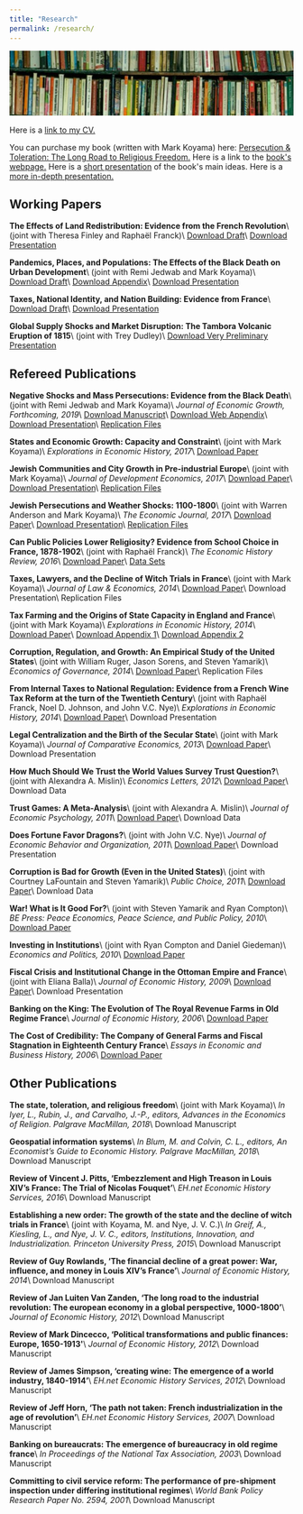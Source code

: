 ```yaml
---
title: "Research"
permalink: /research/
---
```


![books](/assets/images/books.jpg)

Here is a [link to my CV.](https://github.com/noeldjohnson/Current_CV/raw/master/Johnson%20CV_Current.pdf)

You can purchase my book (written with Mark Koyama) here: [Persecution & Toleration: The Long Road to Religious Freedom.](https://www.amazon.com/gp/product/1108441165/ref=dbs_a_def_rwt_bibl_vppi_i0) Here is a link to the [book's webpage.](https://persecutionandtoleration.com/) Here is a [short presentation](https://www.dropbox.com/s/eguyx1z3x9ykd0i/PPE.pdf?dl=0) of the book's main ideas. Here is a [more in-depth presentation.](https://www.dropbox.com/s/br6433n8pb3imly/Paris%20Lectures.pdf?dl=0)

## Working Papers

**The Effects of Land Redistribution: Evidence from the French Revolution**\\
(joint with Theresa Finley and Raphaël Franck)\\
[Download Draft](https://www.dropbox.com/s/hfo62xyn55b4bu3/Draft34_JLE_Rev.pdf?dl=0)\\
[Download Presentation](https://www.dropbox.com/s/cdlg28b0dbixlb8/Paris1%20Confiscations%20Presentation.pdf?dl=0)

**Pandemics, Places, and Populations:  The Effects of the Black Death on Urban Development**\\
(joint with Remi Jedwab and Mark Koyama)\\
[Download Draft](https://www.dropbox.com/s/ja0zbsiu0f9eyt4/JJK_Draft_02092019.pdf?dl=0)\\
[Download Appendix](https://www.dropbox.com/s/w6b2w4pmsi5odda/JJK_WebAppx_02092019.pdf?dl=0)\\
[Download Presentation](https://www.dropbox.com/s/wf5yrsagpzq2ghs/BD_Bocconi.pdf?dl=0)

**Taxes, National Identity, and Nation Building:  Evidence from France**\\
[Download Draft](https://www.dropbox.com/s/vtdek1ym584dww7/CTR_AbuDhabi_March_2019.pdf?dl=0)\\
[Download Presentation](https://www.dropbox.com/s/vkd3wlwoirgiv5i/CTR_Presentation_NYUAbuDhabi.pdf?dl=0)

**Global Supply Shocks and Market Disruption: The Tambora Volcanic Eruption of 1815**\\ (joint with Trey Dudley)\\
[Download Very Preliminary Presentation](https://www.dropbox.com/s/z7hoaun4mud5zs3/Tambora%20Class%20Presentation.pdf?dl=0)

## Refereed Publications

**Negative Shocks and Mass Persecutions: Evidence from the Black Death**\\
(joint with Remi Jedwab and Mark Koyama)\\
*Journal of Economic Growth, Forthcoming, 2019*\\
[Download Manuscript](https://www.dropbox.com/s/jhquij62js66p55/2019_NegativeShocksAndMassPersecuti.pdf?dl=0)\\
[Download Web Appendix](https://www.dropbox.com/s/5qqeu94hyc08xk3/JJK2018_Web_Appx_JEG_Final.pdf?dl=0)\\
[Download Presentation](https://www.dropbox.com/s/epn8z3bmw8m2glh/EHA_2018_Presentation.pdf?dl=0)\\
[Replication Files](https://github.com/noeldjohnson/JOEG_2019_Replication.git)

**States and Economic Growth: Capacity and Constraint**\\
(joint with Mark Koyama)\\
*Explorations in Economic History, 2017*\\
[Download Paper](https://www.dropbox.com/s/ae33e0z9fp4godx/2017%20State%20Capacity%20Survey%20EEH.pdf?dl=0)

**Jewish Communities and City Growth in Pre-industrial Europe**\\
(joint with Mark Koyama)\\
*Journal of Development Economics, 2017*\\
[Download Paper](https://www.dropbox.com/s/st0rjv6t2gt7m53/2017%20Jews%20City%20Growth%20JDE.pdf?dl=0)\\
[Download Presentation](https://www.dropbox.com/s/jva0lrhyp4ig1h5/EHA%20Presentation.pdf?dl=0)\\
[Replication Files](https://github.com/noeldjohnson/JDE_2017_Replication.git)

**Jewish Persecutions and Weather Shocks: 1100-1800**\\
(joint with Warren Anderson and Mark Koyama)\\
*The Economic Journal, 2017*\\
[Download Paper](https://www.dropbox.com/s/5pqbm5ajy1nit2a/2017%20Jewish%20Persecution%20Weather%20EJ.pdf?dl=0)\\
[Download Presentation](https://www.dropbox.com/s/nbgjyb0mg00zuya/Pers%20Presentation%20UMD%209-15.pdf?dl=0)\\
[Replication Files](https://github.com/noeldjohnson/EJ_2017_Replication.git)

**Can Public Policies Lower Religiosity? Evidence from School Choice in France, 1878-1902**\\
(joint with Raphaël Franck)\\
*The Economic History Review, 2016*\\
[Download Paper](https://www.dropbox.com/s/qsyzci2c27lxc2f/2016%20Public%20Policies%20Religiosity%20EHR.pdf?dl=0)\\
[Data Sets](https://github.com/noeldjohnson/EHR_2016_Data_Sets.git)

**Taxes, Lawyers, and the Decline of Witch Trials in France**\\
(joint with Mark Koyama)\\
*Journal of Law & Economics, 2014*\\
[Download Paper](https://www.dropbox.com/s/7a7fvrgh3nn2lqc/2014%20Witches_JLE.pdf?dl=0)\\
Download Presentation\\
Replication Files

**Tax Farming and the Origins of State Capacity in England and France**\\
(joint with Mark Koyama)\\
*Explorations in Economic History, 2014*\\
[Download Paper](https://www.dropbox.com/s/c36i42t589hwm9t/2013TaxFarmingEEH.pdf?dl=0)\\
[Download Appendix 1](https://www.dropbox.com/s/vfryaac9lc87r3g/2013%20Tax%20Farming%20Appendix%201.pdf?dl=0)\\
[Download Appendix 2](https://www.dropbox.com/s/izfbvimd8yo2phj/2013%20Tax%20Farming%20Appendix%202.pdf?dl=0)

**Corruption, Regulation, and Growth:  An Empirical  Study of the United States**\\
(joint with William Ruger, Jason Sorens, and Steven Yamarik)\\
*Economics of Governance, 2014*\\
[Download Paper](https://www.dropbox.com/s/qyqit5rzcglj1fv/2013%20Corruption%26Regulation%20EOGO.pdf?dl=0)\\
Replication Files

**From Internal Taxes to National Regulation:  Evidence from a French Wine Tax Reform at the turn of the Twentieth Century**\\
(joint with Raphaël Franck, Noel D. Johnson, and John V.C. Nye)\\
*Explorations in Economic History, 2014*\\
[Download Paper](https://www.dropbox.com/s/v0v1qfcmz2n1oz3/2013%20Internal%20Taxes%20EEH.pdf?dl=0)\\
Download Presentation

**Legal Centralization and the Birth of the Secular State**\\
(joint with Mark Koyama)\\
*Journal of Comparative Economics, 2013*\\
[Download Paper](https://www.dropbox.com/s/4kbwb8qftihtfcs/2013%20Legal%20Centralization%20JCE.pdf?dl=0)\\
Download Presentation

**How Much Should We Trust the World Values Survey Trust Question?**\\
(joint with Alexandra A. Mislin)\\
*Economics Letters, 2012*\\
[Download Paper](https://www.dropbox.com/s/en2jixzp0xxhmtq/2012%20WVS%20Trust%20Econ%20Letters.pdf?dl=0)\\
Download Data

**Trust Games: A Meta-Analysis**\\
(joint with Alexandra A. Mislin)\\
*Journal of Economic Psychology, 2011*\\
[Download Paper](https://www.dropbox.com/s/1umlbuz3ket8chg/2011%20Trust%20MetaAnalysis%20JEconPsych.pdf?dl=0)\\
Download Data

**Does Fortune Favor Dragons?**\\
(joint with John V.C. Nye)\\
*Journal of Economic Behavior and Organization, 2011*\\
[Download Paper](https://www.dropbox.com/s/ypiz9zt5mxg81r0/2011%20Fortune%20Favor%20Dragons%20JEBO.pdf?dl=0)\\
Download Presentation

**Corruption is Bad for Growth (Even in the United States)**\\
(joint with Courtney LaFountain and Steven Yamarik)\\
*Public Choice, 2011*\\
[Download Paper](https://www.dropbox.com/s/vspbliutt5ik870/2011%20Corruption%20Growth%20PubChoice.pdf?dl=0)\\
Download Data

**War! What is It Good For?**\\
(joint with Steven Yamarik and Ryan Compton)\\
*BE Press: Peace Economics, Peace Science, and Public Policy, 2010*\\
[Download Paper](https://www.dropbox.com/s/h05ji693maolr0i/2010%20War%20What%20Good%20For%20PEPSPP.pdf?dl=0)

**Investing in Institutions**\\
(joint with Ryan Compton and Daniel Giedeman)\\
*Economics and Politics, 2010*\\
[Download Paper](https://www.dropbox.com/s/i8r7ctmi915go6u/2010%20Invest%20Institutions%20EconPolitics.pdf?dl=0)

**Fiscal Crisis and Institutional Change in the Ottoman Empire and France**\\
(joint with Eliana Balla)\\
*Journal of Economic History, 2009*\\
[Download Paper](https://www.dropbox.com/s/567mgpjgz4k4w3j/2009%20Fiscal%20Crisis%20JEH.pdf?dl=0)\\
Download Presentation

**Banking on the King: The Evolution of The Royal Revenue Farms in Old Regime France**\\
*Journal of Economic History, 2006*\\
[Download Paper](https://www.dropbox.com/s/7n6doh79fqf8ti8/2006%20Banking%20on%20King%20JEH.pdf?dl=0)

**The Cost of Credibility: The Company of General Farms and Fiscal Stagnation in Eighteenth Century France**\\
*Essays in Economic and Business History, 2006*\\
[Download Paper](https://www.dropbox.com/s/5ctih9ethue9d6q/2006%20Cost%20of%20Credibility%20EBHS.pdf?dl=0)

## Other Publications

**The state, toleration, and religious freedom**\\
(joint with Mark Koyama)\\
*In Iyer, L., Rubin, J., and Carvalho, J.-P., editors, Advances in the Economics of
Religion. Palgrave MacMillan, 2018*\\
Download Manuscript

**Geospatial information systems**\\
*In Blum, M. and Colvin, C. L., editors, An Economist’s Guide to Economic History. Palgrave MacMillan, 2018*\\
Download Manuscript

**Review of Vincent J. Pitts, ‘Embezzlement and High Treason in Louis XIV’s France: The Trial of Nicolas Fouquet’**\\
*EH.net Economic History Services, 2016*\\
Download Manuscript

**Establishing a new order: The growth of the state and the decline of witch trials in France**\\
(joint with Koyama, M. and Nye, J. V. C.)\\
*In Greif, A., Kiesling, L., and Nye, J. V. C., editors, Institutions, Innovation, and Industrialization. Princeton University Press, 2015*\\
Download Manuscript

**Review of Guy Rowlands, ‘The financial decline of a great power: War, influence, and money in Louis XIV’s France’**\\
*Journal of Economic History, 2014*\\
Download Manuscript

**Review of Jan Luiten Van Zanden, ‘The long road to the industrial revolution: The european economy in a global perspective, 1000-1800’**\\
*Journal of Economic History, 2012*\\
Download Manuscript

**Review of Mark Dincecco, ‘Political transformations and public finances: Europe, 1650-1913'**\\
*Journal of Economic History, 2012*\\
Download Manuscript

**Review of James Simpson, ‘creating wine: The emergence of a world industry, 1840-1914’**\\
*EH.net Economic History Services, 2012*\\
Download Manuscript

**Review of Jeff Horn, ‘The path not taken: French industrialization in the age of revolution’**\\
*EH.net Economic History Services, 2007*\\
Download Manuscript

**Banking on bureaucrats: The emergence of bureaucracy in old regime france**\\
*In Proceedings of the National Tax Association, 2003*\\
Download Manuscript

**Committing to civil service reform: The performance of pre-shipment inspection under differing institutional regimes**\\
*World Bank Policy Research Paper No. 2594, 2001*\\
Download Manuscript
